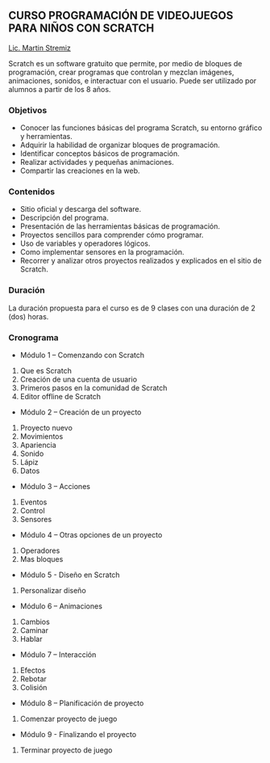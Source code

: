 ## CURSO PROGRAMACIÓN DE VIDEOJUEGOS PARA NIÑOS CON SCRATCH

[Lic. Martin Stremiz](https://www.energy-code.com)

Scratch es un software gratuito que permite, por medio de bloques de programación, crear programas que controlan y mezclan imágenes, animaciones, sonidos, e interactuar con el usuario. Puede ser utilizado por alumnos a partir de los 8 años.

### Objetivos
*	Conocer las funciones básicas del programa Scratch, su entorno gráfico y herramientas.
*	Adquirir la habilidad de organizar bloques de programación.
*	Identificar conceptos básicos de programación.
*	Realizar actividades y pequeñas animaciones.
*	Compartir las creaciones en la web. 

### Contenidos
*	Sitio oficial y descarga del software.
*	Descripción del programa.
*	Presentación de las herramientas básicas de programación.
*	Proyectos sencillos para comprender cómo programar.
*	Uso de variables y operadores lógicos.
* Como implementar sensores en la programación.
*	Recorrer y analizar otros proyectos realizados y explicados en el sitio de Scratch.

### Duración
La duración propuesta para el curso es de 9 clases con una duración de 2 (dos) horas.

### Cronograma
- Módulo 1 – Comenzando con Scratch
1.	Que es Scratch
2.	Creación de una cuenta de usuario
3.	Primeros pasos en la comunidad de Scratch
4.	Editor offline de Scratch
- Módulo 2 – Creación de un proyecto
1.	Proyecto nuevo
2.	Movimientos
3.	Apariencia
4.	Sonido
5.	Lápiz
6.	Datos
- Módulo 3 – Acciones
1.	Eventos
2.	Control
3.	Sensores
- Módulo 4 – Otras opciones de un proyecto
1.	Operadores
2.	Mas bloques
- Módulo 5 - Diseño en Scratch
1.	Personalizar diseño
- Módulo 6 – Animaciones
1.	Cambios
2.	Caminar
3.	Hablar
- Módulo 7 – Interacción
1.	Efectos
2.	Rebotar
3.	Colisión
- Módulo 8 – Planificación de proyecto
1.	Comenzar proyecto de juego
- Módulo 9 - Finalizando el proyecto
1.	Terminar proyecto de juego
